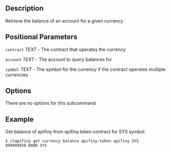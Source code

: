 ## Description

Retrieve the balance of an account for a given currency

## Positional Parameters
`contract` _TEXT_ - The contract that operates the currency

`account` _TEXT_ - The account to query balances for

`symbol` _TEXT_ - The symbol for the currency if the contract operates multiple currencies

## Options
There are no options for this subcommand

## Example
Get balance of apifiny from apifiny.token contract for SYS symbol.

```text
$ clapifiny get currency balance apifiny.token apifiny SYS
999999920.0000 SYS
```
